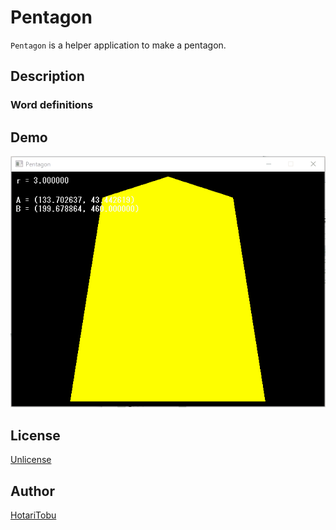 # Pentagon

`Pentagon` is a helper application to make a pentagon.

## Description



### Word definitions



## Demo

![](img/demo.gif)

## License

[Unlicense](LICENSE)

## Author

[HotariTobu](https://github.com/HotariTobu)
